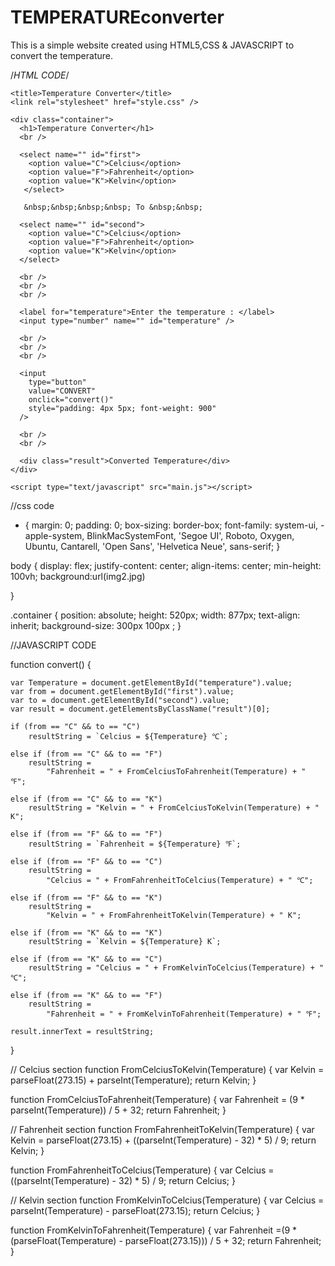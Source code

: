 # TEMPERATUREconverter
This is a simple website created using HTML5,CSS &amp; JAVASCRIPT to convert the temperature.

/*HTML CODE*/

<!DOCTYPE html>

<html lang="en">
  <head>
    <meta charset="UTF-8" />
    <meta http-equiv="X-UA-Compatible" content="IE=edge" />
    <meta name="viewport" content="width=device-width, initial-scale=1.0" />

    <title>Temperature Converter</title>
    <link rel="stylesheet" href="style.css" />
    
  </head>
  <body>
   
    <div class="container">
      <h1>Temperature Converter</h1>
      <br />
      
      <select name="" id="first">
        <option value="C">Celcius</option>
        <option value="F">Fahrenheit</option>
        <option value="K">Kelvin</option>
       </select>
       
       &nbsp;&nbsp;&nbsp;&nbsp; To &nbsp;&nbsp;

      <select name="" id="second">
        <option value="C">Celcius</option>
        <option value="F">Fahrenheit</option>
        <option value="K">Kelvin</option>
      </select>

      <br />
      <br />
      <br />

      <label for="temperature">Enter the temperature : </label>
      <input type="number" name="" id="temperature" />

      <br />
      <br />
      <br />

      <input
        type="button"
        value="CONVERT"
        onclick="convert()"
        style="padding: 4px 5px; font-weight: 900"
      />

      <br />
      <br />

      <div class="result">Converted Temperature</div>
    </div>

    <script type="text/javascript" src="main.js"></script>
  </body>
</html>



//css code

* {
    margin: 0;
    padding: 0;
    box-sizing: border-box;
    font-family: system-ui, -apple-system, BlinkMacSystemFont, 'Segoe UI', Roboto, Oxygen, Ubuntu, Cantarell, 'Open Sans', 'Helvetica Neue', sans-serif; 
}

body {
    display: flex;
    justify-content: center;
    align-items: center;
    min-height: 100vh;
    background:url(img2.jpg)
  
}

.container {
    position: absolute;
    height: 520px;
    width: 877px;
    text-align: inherit;
    background-size: 300px 100px ;
}

//JAVASCRIPT CODE

function convert() {

    var Temperature = document.getElementById("temperature").value;
    var from = document.getElementById("first").value;
    var to = document.getElementById("second").value;
    var result = document.getElementsByClassName("result")[0];

    if (from == "C" && to == "C")
        resultString = `Celcius = ${Temperature} ℃`;

    else if (from == "C" && to == "F")
        resultString =
            "Fahrenheit = " + FromCelciusToFahrenheit(Temperature) + " ℉";

    else if (from == "C" && to == "K")
        resultString = "Kelvin = " + FromCelciusToKelvin(Temperature) + " K";

    else if (from == "F" && to == "F")
        resultString = `Fahrenheit = ${Temperature} ℉`;

    else if (from == "F" && to == "C")
        resultString =
            "Celcius = " + FromFahrenheitToCelcius(Temperature) + " ℃";

    else if (from == "F" && to == "K")
        resultString =
            "Kelvin = " + FromFahrenheitToKelvin(Temperature) + " K";

    else if (from == "K" && to == "K")
        resultString = `Kelvin = ${Temperature} K`;

    else if (from == "K" && to == "C")
        resultString = "Celcius = " + FromKelvinToCelcius(Temperature) + " ℃";

    else if (from == "K" && to == "F")
        resultString =
            "Fahrenheit = " + FromKelvinToFahrenheit(Temperature) + " ℉";

    result.innerText = resultString;
}

//   Celcius section
function FromCelciusToKelvin(Temperature) {
    var Kelvin = parseFloat(273.15) + parseInt(Temperature);
    return Kelvin;
}

function FromCelciusToFahrenheit(Temperature) {
    var Fahrenheit = (9 * parseInt(Temperature)) / 5 + 32;
    return Fahrenheit;
}

//   Fahrenheit section
function FromFahrenheitToKelvin(Temperature) {
    var Kelvin = parseFloat(273.15) + ((parseInt(Temperature) - 32) * 5) / 9;
    return Kelvin;
}

function FromFahrenheitToCelcius(Temperature) {
    var Celcius = ((parseInt(Temperature) - 32) * 5) / 9;
    return Celcius;
}

//   Kelvin section
function FromKelvinToCelcius(Temperature) {
    var Celcius = parseInt(Temperature) - parseFloat(273.15);
    return Celcius;
}

function FromKelvinToFahrenheit(Temperature) {
    var Fahrenheit =(9 * (parseFloat(Temperature) - parseFloat(273.15))) / 5 + 32;
    return Fahrenheit;
}
